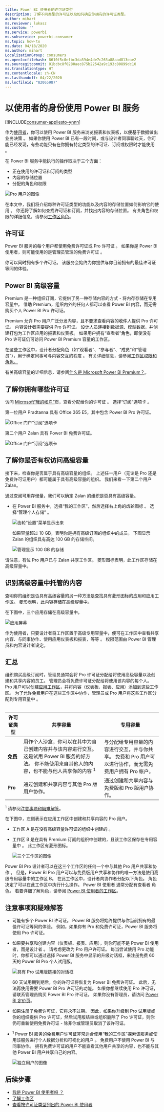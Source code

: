 ```yaml
---
title: Power BI 使用者的许可证类型
description: 了解不同类型的许可证以及如何确定你拥有的许可证类型。
author: mihart
ms.reviewer: lukasz
ms.custom: ''
ms.service: powerbi
ms.subservice: powerbi-consumer
ms.topic: how-to
ms.date: 04/18/2020
ms.author: mihart
LocalizationGroup: consumers
ms.openlocfilehash: 8610f5c0efbc3da394e4de7c263a88aad813eae2
ms.sourcegitcommit: 01bcbc8f0280aec875b22542a9c193c80899dc10
ms.translationtype: HT
ms.contentlocale: zh-CN
ms.lasthandoff: 04/22/2020
ms.locfileid: "82065987"
---
```

# <a name="using-the-power-bi-service-as-a-consumer"></a>以使用者的身份使用 Power BI 服务 

[!INCLUDE[consumer-appliesto-ynnn](../includes/consumer-appliesto-ynnn.md)]

作为[使用者](end-user-consumer.md)，你可以使用 Power BI 服务来浏览报表和仪表板，以便基于数据做出业务决策  。 如果你使用 Power BI 已有一段时间，或与设计者同事聊过天，你可能已经发现，有些功能只有在你拥有特定类型的许可证、订阅或权限时才能使用  。 

在 Power BI 服务中能执行的操作取决于三个方面：
-    正在使用的许可证和订阅的类型
-    内容的存储位置
-    分配的角色和权限


![Pro 用户的图像](media/end-user-license/power-bi-questions-small.png)

在本文中，我们将介绍每种许可证类型的功能以及内容的存储位置如何影响它的使用   。 你还将了解如何查找许可证和订阅，并找出内容的存储位置。 有关角色和权限的详细信息，请参阅[工作区角色](end-user-workspaces.md)。

## <a name="licenses"></a>许可证

Power BI 服务的每个用户都使用免费许可证或 Pro 许可证   。 如果你是 Power BI 使用者，则可能使用的是管理员管理的免费许可证  。 

你可以同时拥有多个许可证。  该服务会始终为你提供与你目前拥有的最佳许可证等同的体验。 

## <a name="power-bi-premium-capacity"></a>Power BI 高级容量

Premium 是一种组织订阅，它提供了另一种存储内容的方式 - 将内存存储在专用容量中。 借助 Premium，组织内外的任何人都可以查看 Power BI 内容，而无需购买个人 Power BI Pro 许可证。 

Premium 允许 Pro 用户广泛分发内容，且不要求查看内容的收件人提供 Pro 许可证。 内容设计者需要提供 Pro 许可证。 设计人员连接到数据源、模型数据，并创建打包为工作区应用的报表和仪表板。 如果用户拥有“查看者”角色，即使没有 Pro 许可证仍可访问 Power BI Premium 容量的工作区。

在这些工作区中，设计者分配角色（如“观看者”、“参与者”、“成员”和“管理员”），用于确定同事可与内容交互的程度     。 有关详细信息，请参阅[工作区权限和角色。](end-user-workspaces.md) 

有关高级容量的详细信息，请参阅[什么是 Microsoft Power BI Premium？](../service-premium-what-is.md)。


## <a name="find-out-which-licenses-you-have"></a>了解你拥有哪些许可证

访问 [Microsoft“我的帐户”](https://portal.office.com/account)页，查看分配给你的许可证  。  选择“订阅”选项卡  。


第一位用户 Pradtanna 具有 Office 365 E5，其中包含 Power BI Pro 许可证。

![Office 门户“订阅”选项卡](media/end-user-license/power-bi-license-office.png)

第二个用户 Zalan 具有 Power BI 免费许可证。 

![Office 门户“订阅”选项卡](media/end-user-license/power-bi-license-free.png)

## <a name="find-out-if-you-have-access-to-premium-capacity"></a>了解你是否有权访问高级容量

接下来，检查你是否属于具有高级容量的组织。 上述任一用户（无论是 Pro 还是免费许可证用户）都可能属于具有高级容量的组织。  我们来看一下第二个用户 Zalan。  

通过查阅可用存储量，我们可以确定 Zalan 的组织是否具有高级容量。 

- 在 Power BI 服务中，选择“我的工作区”，然后选择右上角的齿轮图标  。 选择“管理个人存储”  。

    ![齿轮“设置”菜单显示出来](media/end-user-license/power-bi-license-personal.png)

    如果容量超过 10 GB，表明你是拥有高级订阅的组织中的成员。 下图显示 Zalan 的组织具有高达 100 GB 的存储空间。  

    ![管理显示 100 GB 的存储](media/end-user-license/power-bi-free-capacity.png)

请注意，有位 Pro 用户已与 Zalan 共享工作区。 菱形图标表明，此工作区存储在高级容量中。 

## <a name="identify-content-hosted-in-premium-capacity"></a>识别高级容量中托管的内容

查明你的组织是否具有高级容量的另一种方法是查找具有菱形图标的应用和应用工作区。 菱形表明，此内容存储在高级容量中。 

在下图中，三个应用存储在高级容量中。

![应用屏幕](media/end-user-license/power-bi-premium.png)

    
作为使用者，只要设计者将工作区置于高级专用容量中，便可在工作区中查看共享内容、与同事协作、使用应用仪表板和报表，等等    。 权限范围由 Power BI 管理员和内容设计者设定。 

   

## <a name="putting-it-all-together"></a>汇总

组织购买高级订阅时，管理员通常会将 Pro 许可证分配给将使用高级容量以及创建和共享内容的员工。 管理员会将免费许可证分配给将使用该内容的每个人。 Pro 用户可以创建[应用工作区](end-user-workspaces.md)，并将内容（仪表板、报表、应用）添加到这些工作区。 为了允许免费用户在这些工作区中协作，管理员或 Pro 用户将这些工作区分配到专用容量中  。    
<br>

|许可证类型  |共享容量  |专用容量  |
|---------|---------|---------|
|**免费**     |  用作个人沙盒，你可以在其中为自己创建内容并与该内容进行交互。 这是试用 Power BI 服务的好方法。 你不能使用来自其他人的内容，也不能与他人共享你的内容 <sup>1</sup>     |   与分配给专用容量的内容进行交互，并与你共享。 免费和 Pro 用户可以进行协作，而无需免费用户拥有 Pro 帐户。      |
|**Pro**     |  通过创建和共享内容与其他 Pro 版用户协作。        |  通过创建和共享内容与免费版和 Pro 版用户协作。       |


<sup>1</sup> 请参阅[注意事项和疑难解答](#considerations-and-troubleshooting)。 

在下图中，左侧表示在应用工作区中创建和共享内容的 Pro 用户。 

- 工作区 A 是在没有高级容量许可证的组织中创建的  。 

- 工作区 B 是在具有 Premium 订阅的组织中创建的，且该工作区保存在专用容量中  。 此工作区有菱形图标。  

    ![三个工作区的图像](media/end-user-license/power-bi-dedicated.jpg)

Power BI Pro 设计者可以在这三个工作区的任何一个中与其他 Pro 用户共享和协作  。 但是，Power BI Pro 用户可以与免费版用户共享和协作的唯一方法是使用高级专用容量中的工作区 B。  在此工作区中，设计者向协作者分配以下角色。 角色决定了可以在此工作区中执行什么操作。 Power BI 使用者  通常分配有查看者  角色。 若要详细了解角色，请参阅 [Power BI 使用者的工作区](end-user-workspaces.md)。




## <a name="considerations-and-troubleshooting"></a>注意事项和疑难解答
- 可能有多个 Power BI 许可证。 Power BI 服务将始终提供与你当前拥有的最佳许可证等同的体验。 例如，如果你有 Pro 和免费许可证，Power BI 服务将使用 Pro 许可证。

- 如果要共享和创建内容（仪表板、报表、应用），则你可能不是 Power BI 使用者，而是设计者   。 请考虑更改为 Pro 用户许可证。 每当尝试使用 Pro 功能时，你都可以通过选择 Power BI 服务中显示的升级对话框，来注册免费 60 天的 Power BI Pro 个人试用版。

    ![具有 Pro 试用版链接的对话框](media/end-user-license/power-bi-trial.png)

  60 天试用期到期后，你的许可证将恢复为 Power BI 免费许可证。 此后，无法再使用需要 Power BI Pro 许可证的功能。 如果你想继续使用 Pro 许可证，请联系管理员购买 Power BI Pro 许可证。 如果你没有管理员，请访问 [Power BI 定价页](https://powerbi.microsoft.com/pricing/)。     


- 如果注册了免费许可证，它将永不过期。 因此，如果你升级到 Pro 试用版或你的组织提供 Pro 许可证，然后试用版结束或组织删除了 Pro 许可证，则你仍可重新使用免费许可证 - 除非你或管理员取消了该许可证。 

- <sup>1</sup> Power BI 服务的免费用户许可证非常适合使用“我的工作区”探索该服务或使用该服务进行个人数据分析和可视化的用户  。 免费用户不使用 Power BI 与同事协作。 拥有免费许可证的用户不能查看其他用户共享的内容，也不能与其他 Power BI 用户共享自己的内容。 

    ![独立用户的图像](media/end-user-license/power-bi-free-license.jpg)


## <a name="next-steps"></a>后续步骤
- [我是 Power BI 使用者吗  ？](end-user-consumer.md)    
- [了解工作区](end-user-workspaces.md)    
- [查看按许可证类型列出的 Power BI 使用者](end-user-features.md)
